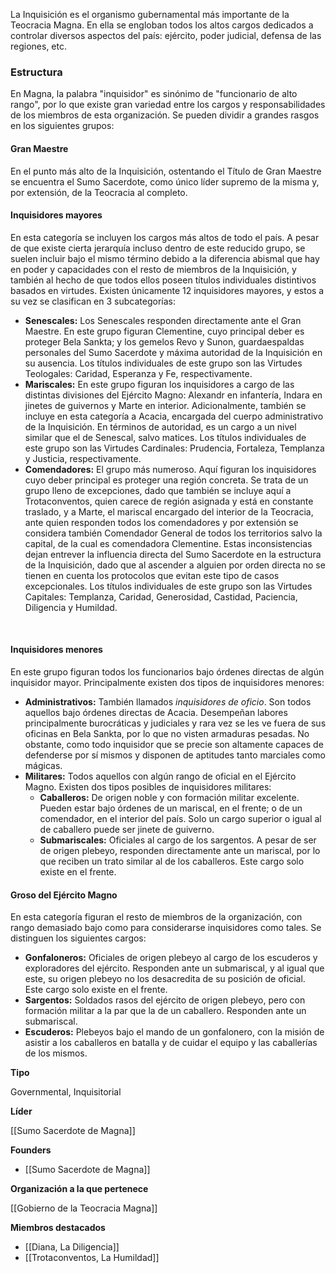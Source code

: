 La Inquisición es el organismo gubernamental más importante de la Teocracia Magna. En ella se engloban todos los altos cargos dedicados a controlar diversos aspectos del país: ejército, poder judicial, defensa de las regiones, etc.

### Estructura

En Magna, la palabra "inquisidor" es sinónimo de "funcionario de alto rango", por lo que existe gran variedad entre los cargos y responsabilidades de los miembros de esta organización. Se pueden dividir a grandes rasgos en los siguientes grupos:

#### Gran Maestre

En el punto más alto de la Inquisición, ostentando el Título de Gran Maestre se encuentra el Sumo Sacerdote, como único líder supremo de la misma y, por extensión, de la Teocracia al completo.

#### Inquisidores mayores

En esta categoría se incluyen los cargos más altos de todo el país. A pesar de que existe cierta jerarquía incluso dentro de este reducido grupo, se suelen incluir bajo el mismo término debido a la diferencia abismal que hay en poder y capacidades con el resto de miembros de la Inquisición, y también al hecho de que todos ellos poseen títulos individuales distintivos basados en virtudes. Existen únicamente 12 inquisidores mayores, y estos a su vez se clasifican en 3 subcategorías:

- **Senescales:** Los Senescales responden directamente ante el Gran Maestre. En este grupo figuran Clementine, cuyo principal deber es proteger Bela Sankta; y los gemelos Revo y Sunon, guardaespaldas personales del Sumo Sacerdote y máxima autoridad de la Inquisición en su ausencia. Los títulos individuales de este grupo son las Virtudes Teologales: Caridad, Esperanza y Fe, respectivamente.
- **Mariscales:** En este grupo figuran los inquisidores a cargo de las distintas divisiones del Ejército Magno: Alexandr en infantería, Indara en jinetes de guivernos y Marte en interior. Adicionalmente, también se incluye en esta categoría a Acacia, encargada del cuerpo administrativo de la Inquisición. En términos de autoridad, es un cargo a un nivel similar que el de Senescal, salvo matices. Los títulos individuales de este grupo son las Virtudes Cardinales: Prudencia, Fortaleza, Templanza y Justicia, respectivamente.
- **Comendadores:** El grupo más numeroso. Aquí figuran los inquisidores cuyo deber principal es proteger una región concreta. Se trata de un grupo lleno de excepciones, dado que también se incluye aquí a Trotaconventos, quien carece de región asignada y está en constante traslado, y a Marte, el mariscal encargado del interior de la Teocracia, ante quien responden todos los comendadores y por extensión se considera también Comendador General de todos los territorios salvo la capital, de la cual es comendadora Clementine. Estas inconsistencias dejan entrever la influencia directa del Sumo Sacerdote en la estructura de la Inquisición, dado que al ascender a alguien por orden directa no se tienen en cuenta los protocolos que evitan este tipo de casos excepcionales. Los títulos individuales de este grupo son las Virtudes Capitales: Templanza, Caridad, Generosidad, Castidad, Paciencia, Diligencia y Humildad.

 

#### Inquisidores menores

En este grupo figuran todos los funcionarios bajo órdenes directas de algún inquisidor mayor. Principalmente existen dos tipos de inquisidores menores:

- **Administrativos:** También llamados _inquisidores de oficio_. Son todos aquellos bajo órdenes directas de Acacia. Desempeñan labores principalmente burocráticas y judiciales y rara vez se les ve fuera de sus oficinas en Bela Sankta, por lo que no visten armaduras pesadas. No obstante, como todo inquisidor que se precie son altamente capaces de defenderse por sí mismos y disponen de aptitudes tanto marciales como mágicas.
- **Militares:** Todos aquellos con algún rango de oficial en el Ejército Magno. Existen dos tipos posibles de inquisidores militares:
    - **Caballeros:** De origen noble y con formación militar excelente. Pueden estar bajo órdenes de un mariscal, en el frente; o de un comendador, en el interior del país. Solo un cargo superior o igual al de caballero puede ser jinete de guiverno.
    - **Submariscales:** Oficiales al cargo de los sargentos. A pesar de ser de origen plebeyo, responden directamente ante un mariscal, por lo que reciben un trato similar al de los caballeros. Este cargo solo existe en el frente.

#### Groso del Ejército Magno

En esta categoría figuran el resto de miembros de la organización, con rango demasiado bajo como para considerarse inquisidores como tales. Se distinguen los siguientes cargos:

- **Gonfaloneros:** Oficiales de origen plebeyo al cargo de los escuderos y exploradores del ejército. Responden ante un submariscal, y al igual que este, su origen plebeyo no los desacredita de su posición de oficial. Este cargo solo existe en el frente.
- **Sargentos:** Soldados rasos del ejército de origen plebeyo, pero con formación militar a la par que la de un caballero. Responden ante un submariscal.
- **Escuderos:** Plebeyos bajo el mando de un gonfalonero, con la misión de asistir a los caballeros en batalla y de cuidar el equipo y las caballerías de los mismos.

**Tipo**

Governmental, Inquisitorial

**Líder**

[[Sumo Sacerdote de Magna]]

**Founders**

- [[Sumo Sacerdote de Magna]]

**Organización a la que pertenece**

[[Gobierno de la Teocracia Magna]]

**Miembros destacados**

- [[Diana, La Diligencia]]
- [[Trotaconventos, La Humildad]]